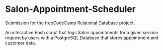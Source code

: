 # Salon-Appointment-Scheduler
Submission for the freeCodeCamp Relational Database project.

An interactive Bash script that logs Salon appointments for a given service request by users with a PostgreSQL Database that stores appointment and customer data. 
